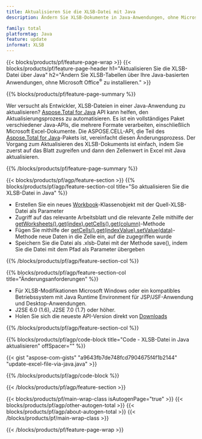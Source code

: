 ```yaml
---
title: Aktualisieren Sie die XLSB-Datei mit Java
description: Ändern Sie XLSB-Dokumente in Java-Anwendungen, ohne Microsoft Excel zu verwenden. Optimieren Sie den Code für den schnellsten Weg, Excel-Dateien in Java zu schreiben und zu bearbeiten.

family: total
platformtag: Java
feature: update
informat: XLSB
---
```

{{< blocks/products/pf/feature-page-wrap >}}
{{< blocks/products/pf/feature-page-header h1="Aktualisieren Sie die XLSB-Datei über Java" h2="Ändern Sie XLSB-Tabellen über Ihre Java-basierten Anwendungen, ohne Microsoft Office<sup>&reg;</sup> zu installieren." >}}

{{% blocks/products/pf/feature-page-summary %}}

Wer versucht als Entwickler, XLSB-Dateien in einer Java-Anwendung zu aktualisieren? [Aspose.Total for Java](https://products.aspose.com/total/java/) API kann helfen, den Aktualisierungsprozess zu automatisieren. Es ist ein vollständiges Paket verschiedener Java-APIs, die mehrere Formate verarbeiten, einschließlich Microsoft Excel-Dokumente. Die ASPOSE.CELL-API, die Teil des [Aspose.Total for Java](https://products.aspose.com/total/java/)-Pakets ist, vereinfacht diesen Änderungsprozess. Der Vorgang zum Aktualisieren des XLSB-Dokuments ist einfach, indem Sie zuerst auf das Blatt zugreifen und dann den Zellenwert in Excel mit Java aktualisieren.

{{% /blocks/products/pf/feature-page-summary %}}

{{< blocks/products/pf/agp/feature-section >}}
{{% blocks/products/pf/agp/feature-section-col title="So aktualisieren Sie die XLSB-Datei in Java" %}}

- Erstellen Sie ein neues [Workbook](https://reference.aspose.com/cells/java/com.aspose.cells/Workbook)-Klassenobjekt mit der Quell-XLSB-Datei als Parameter
- Zugriff auf das relevante Arbeitsblatt und die relevante Zelle mithilfe der [getWorksheets().get(index).getCells().get(column)](https://reference.aspose.com/cells/java/com.aspose.cells/cells#Item%20(int))-Methode
- Fügen Sie mithilfe der [getCells().get(indexValue).setValue(data)](https://reference.aspose.com/cells/java/com.aspose.cells/cell#Value)-Methode neue Daten in die Zelle ein, auf die zugegriffen wurde
- Speichern Sie die Datei als .xlsb-Datei mit der Methode save(), indem Sie die Datei mit dem Pfad als Parameter übergeben

{{% /blocks/products/pf/agp/feature-section-col %}}

{{% blocks/products/pf/agp/feature-section-col title="Änderungsanforderungen" %}}

- Für XLSB-Modifikationen Microsoft Windows oder ein kompatibles Betriebssystem mit Java Runtime Environment für JSP/JSF-Anwendung und Desktop-Anwendungen.
- J2SE 6.0 (1.6), J2SE 7.0 (1.7) oder höher.
- Holen Sie sich die neueste API-Version direkt von [Downloads](https://docs.aspose.com/cells/java/installation/)

{{% /blocks/products/pf/agp/feature-section-col %}}

{{% blocks/products/pf/agp/code-block title="Code - XLSB-Datei in Java aktualisieren" offSpacer="" %}}

{{< gist "aspose-com-gists" "a9643fb7de748fcd7904675f4f1b2144" "update-excel-file-via-java.java" >}}

{{% /blocks/products/pf/agp/code-block %}}

{{< /blocks/products/pf/agp/feature-section >}}

{{< blocks/products/pf/main-wrap-class isAutogenPage="true" >}}
{{< blocks/products/pf/agp/other-autogen-total >}}
{{< blocks/products/pf/agp/about-autogen-total >}}
{{< /blocks/products/pf/main-wrap-class >}}

{{< /blocks/products/pf/feature-page-wrap >}}